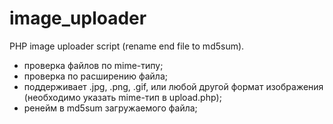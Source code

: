 image_uploader
==============

PHP image uploader script (rename end file to md5sum).

- проверка файлов по mime-типу;
- проверка по расширению файла;
- поддерживает .jpg, .png, .gif, или любой другой формат изображения (необходимо указать mime-тип в upload.php);
- ренейм в md5sum загружаемого файла;
